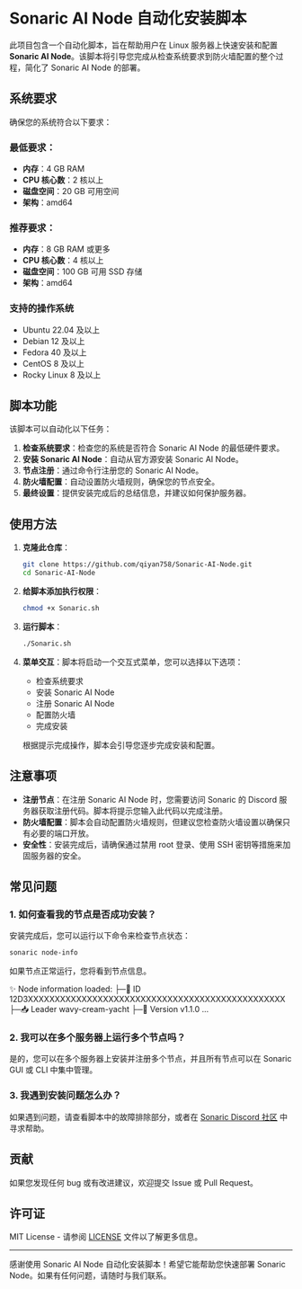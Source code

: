 # Sonaric AI Node 自动化安装脚本

此项目包含一个自动化脚本，旨在帮助用户在 Linux 服务器上快速安装和配置 **Sonaric AI Node**。该脚本将引导您完成从检查系统要求到防火墙配置的整个过程，简化了 Sonaric AI Node 的部署。

## 系统要求

确保您的系统符合以下要求：

### 最低要求：
- **内存**：4 GB RAM
- **CPU 核心数**：2 核以上
- **磁盘空间**：20 GB 可用空间
- **架构**：amd64

### 推荐要求：
- **内存**：8 GB RAM 或更多
- **CPU 核心数**：4 核以上
- **磁盘空间**：100 GB 可用 SSD 存储
- **架构**：amd64

### 支持的操作系统
- Ubuntu 22.04 及以上
- Debian 12 及以上
- Fedora 40 及以上
- CentOS 8 及以上
- Rocky Linux 8 及以上

## 脚本功能


该脚本可以自动化以下任务：
1. **检查系统要求**：检查您的系统是否符合 Sonaric AI Node 的最低硬件要求。
2. **安装 Sonaric AI Node**：自动从官方源安装 Sonaric AI Node。
3. **节点注册**：通过命令行注册您的 Sonaric AI Node。
4. **防火墙配置**：自动设置防火墙规则，确保您的节点安全。
5. **最终设置**：提供安装完成后的总结信息，并建议如何保护服务器。




## 使用方法

1. **克隆此仓库**：
   ```bash
   git clone https://github.com/qiyan758/Sonaric-AI-Node.git
   cd Sonaric-AI-Node
   ```

2. **给脚本添加执行权限**：
   ```bash
   chmod +x Sonaric.sh
   ```

3. **运行脚本**：
   ```bash
   ./Sonaric.sh
   ```

4. **菜单交互**：脚本将启动一个交互式菜单，您可以选择以下选项：
   - 检查系统要求
   - 安装 Sonaric AI Node
   - 注册 Sonaric AI Node
   - 配置防火墙
   - 完成安装

   根据提示完成操作，脚本会引导您逐步完成安装和配置。

## 注意事项

- **注册节点**：在注册 Sonaric AI Node 时，您需要访问 Sonaric 的 Discord 服务器获取注册代码。脚本将提示您输入此代码以完成注册。
- **防火墙配置**：脚本会自动配置防火墙规则，但建议您检查防火墙设置以确保只有必要的端口开放。
- **安全性**：安装完成后，请确保通过禁用 root 登录、使用 SSH 密钥等措施来加固服务器的安全。

## 常见问题

### 1. 如何查看我的节点是否成功安装？
安装完成后，您可以运行以下命令来检查节点状态：
```bash
sonaric node-info
```
如果节点正常运行，您将看到节点信息。

 ✨ Node information loaded:
 ├─🧊 ID             12D3XXXXXXXXXXXXXXXXXXXXXXXXXXXXXXXXXXXXXXXXXXXXXXXX
 ├─📥 Leader         wavy-cream-yacht
 ├─🧊 Version        v1.1.0
 ...

### 2. 我可以在多个服务器上运行多个节点吗？
是的，您可以在多个服务器上安装并注册多个节点，并且所有节点可以在 Sonaric GUI 或 CLI 中集中管理。

### 3. 我遇到安装问题怎么办？
如果遇到问题，请查看脚本中的故障排除部分，或者在 [Sonaric Discord 社区](https://discord.gg/sonaric) 中寻求帮助。

## 贡献

如果您发现任何 bug 或有改进建议，欢迎提交 Issue 或 Pull Request。

## 许可证

MIT License - 请参阅 [LICENSE](LICENSE) 文件以了解更多信息。

---

感谢使用 Sonaric AI Node 自动化安装脚本！希望它能帮助您快速部署 Sonaric Node。如果有任何问题，请随时与我们联系。
```
